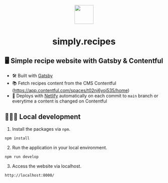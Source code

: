<p align="center">
  <a href="https://tonystrawberry-gatsby-recipes.netlify.app/">
    <img src="https://cdn-icons-png.flaticon.com/512/2829/2829724.png" width="60" />
  </a>
</p>
<h1 align="center">
  simply.recipes
</h1>

## 🖥 Simple recipe website with Gatsby & Contentful 

- 🛠 Built with <a href="https://www.gatsbyjs.com/" target="_blank">Gatsby</a> 
- 📚 Fetch recipes content from the CMS Contentful (https://app.contentful.com/spaces/t02nj6yoj535/home)
- 🚀 Deploys with <a href="https://app.netlify.com/sites/tonystrawberry-gatsby-recipes/overview" target="_blank">Netlify</a> automatically on each commit to `main` branch or everytime a content is changed on Contentful

## 👨🏻‍💻 Local development

1. Install the packages via `npm`.
```
npm install
```

2. Run the application in your local environment.
```
npm run develop
```

3. Access the website via localhost.
```
http://localhost:8000/
```
